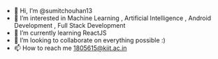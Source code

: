 - 👋 Hi, I’m @sumitchouhan13
- 👀 I’m interested in Machine Learning , Artificial Intelligence , Android Development , Full Stack Development
- 🌱 I’m currently learning ReactJS
- 💞️ I’m looking to collaborate on everything possible :)
- 📫 How to reach me 1805615@kiit.ac.in

<!---
sumitchouhan13/sumitchouhan13 is a ✨ special ✨ repository because its `README.md` (this file) appears on your GitHub profile.
You can click the Preview link to take a look at your changes.
--->
